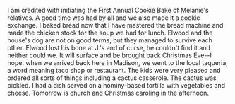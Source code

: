 <html><body><p>I am credited with initiating the First Annual Cookie Bake of Melanie's relatives. A good time was had by all and we also made it a cookie exchange. I baked bread now that I have mastered the bread machine and made the chicken stock for the soup we had for lunch. Elwood and the house's dog are not on good terms, but they managed to survive each other. Elwood lost his bone at J.'s and of curse, he couldn't find it and neither could we. It will surface and be brought back Christmas Eve--I hope. when we arrived back here in Madison, we went to the local  taqueria, a word meaning taco shop or restaurant. The kids were very pleased and ordered all sorts of things including a cactus casserole. The cactus was pickled. I had a dish served on a hominy-based tortilla with vegetables and cheese. Tomorrow is church and Christmas caroling in the afternoon.</p></body></html>